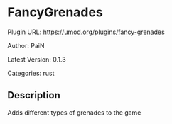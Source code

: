 # FancyGrenades

Plugin URL: https://umod.org/plugins/fancy-grenades

Author: PaiN

Latest Version: 0.1.3

Categories: rust

## Description

Adds different types of grenades to the game
